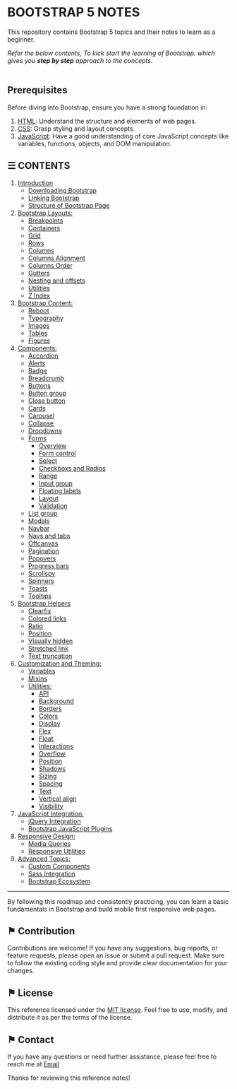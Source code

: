 # BOOTSTRAP 5 NOTES

This repository contains Bootstrap 5 topics and their notes to learn as a beginner.

*Refer the below contents, To kick start the learning of Bootstrap. which gives you __step by step__ approach to the concepts.*
\
&nbsp;

## Prerequisites
Before diving into Bootstrap, ensure you have a strong foundation in:
1. [HTML](https://github.com/ag-sanjjeev/HTML-Notes): Understand the structure and elements of web pages.
2. [CSS](https://github.com/ag-sanjjeev/CSS-Notes): Grasp styling and layout concepts.
3. [JavaScript](https://github.com/ag-sanjjeev/JavaScript-Notes): Have a good understanding of core JavaScript concepts like variables, functions, objects, and DOM manipulation.

## &#9776; CONTENTS 
1. [Introduction](./introduction.md)
    - [Downloading Bootstrap](./introduction.md#-downloading-bootstrap)
    - [Linking Bootstrap](./introduction.md#-linking-bootstrap)
    - [Structure of Bootstrap Page](./introduction.md#-structure-of-bootstrap-page)
2. [Bootstrap Layouts:](./docs/v5/bootstrap-layouts.md)
    - [Breakpoints](./docs/v5/bootstrap-layouts.md#-breakpoints)
    - [Containers](./docs/v5/bootstrap-layouts.md#-containers)
    - [Grid](./docs/v5/bootstrap-layouts.md#-grid)
    - [Rows](./docs/v5/bootstrap-layouts.md#-rows)
    - [Columns](./docs/v5/bootstrap-layouts.md#-columns)
    - [Columns Alignment](./docs/v5/bootstrap-layouts.md#-columns-alignment)
    - [Columns Order](./docs/v5/bootstrap-layouts.md#-columns-order)
    - [Gutters](./docs/v5/bootstrap-layouts.md#-gutters)
    - [Nesting and offsets](./docs/v5/bootstrap-layouts.md#-nesting-and-offsets)
    - [Utilities](./docs/v5/bootstrap-layouts.md#-utilities)
    - [Z Index](./docs/v5/bootstrap-layouts.md#-z-index)
3. [Bootstrap Content:](./docs/v5/bootstrap-content.md)
    - [Reboot](./docs/v5/bootstrap-content.md#-reboot)
    - [Typography](./docs/v5/bootstrap-content.md#-typography)
    - [Images](./docs/v5/bootstrap-content.md#-images)
    - [Tables](./docs/v5/bootstrap-content.md#-tables)
    - [Figures](./docs/v5/bootstrap-content.md#-figures)
5. [Components:](#-components)
    - [Accordion](#-accordion)
    - [Alerts](#-alerts)
    - [Badge](#-badge)
    - [Breadcrumb](#-breadcrumb)
    - [Buttons](#-buttons)
    - [Button group](#-button-group)
    - [Close button](#-close-button)
    - [Cards](#-cards)
    - [Carousel](#-carousel)
    - [Collapse](#-collapse)
    - [Dropdowns](#-dropdowns)
    - [Forms](#-forms)
      - [Overview](#-overview)
      - [Form control](#-form-control)
      - [Select](#-select)
      - [Checkboxs and Radios](#-checkboxs-and-radios)
      - [Range](#-range)
      - [Input group](#-input-group)
      - [Floating labels](#-floating-labels)
      - [Layout](#-layout)
      - [Validation](#-validation)
    - [List group](#-list-group)
    - [Modals](#-modals)
    - [Navbar](#-navbar)
    - [Navs and tabs](#-navs-and-tabs)
    - [Offcanvas](#-offcanvas)
    - [Pagination](#-pagination)
    - [Popovers](#-popovers)
    - [Progress bars](#-progress-bars)
    - [Scrollspy](#-scrollspy)
    - [Spinners](#-spinners)
    - [Toasts](#-toasts)
    - [Tooltips](#-tooltips)
6. [Bootstrap Helpers](#-bootstrap-helpers)
    - [Clearfix](#-clearfix)
    - [Colored links](#-colored-links)
    - [Ratio](#-ratio)
    - [Position](#-position)
    - [Visually hidden](#-visually-hidden)
    - [Stretched link](#-stretched-link)
    - [Text truncation](#-text-truncation)
7. [Customization and Theming:](#-customization-and-theming)
    - [Variables](#-variables)  
    - [Mixins](#-mixins)  
    - [Utilities:](#-utilities)
      - [API](#-api)
      - [Background](#-background)
      - [Borders](#-borders)
      - [Colors](#-colors)
      - [Display](#-display)
      - [Flex](#-flex)
      - [Float](#-float)
      - [Interactions](#-interactions)
      - [Overflow](#-overflow)
      - [Position](#-position)
      - [Shadows](#-shadows)
      - [Sizing](#-sizing)
      - [Spacing](#-spacing)
      - [Text](#-text)
      - [Vertical align](#-vertical-align)
      - [Visibility](#-visibility)
8. [JavaScript Integration:](#-javascript-integration)
    - [jQuery Integration](#-jquery-integration)
    - [Bootstrap JavaScript Plugins](#-bootstrap-javascript-plugins)
9. [Responsive Design:](#-responsive-design)
    - [Media Queries](#-media-queries)  
    - [Responsive Utilities](#-responsive-utilities)
10. [Advanced Topics:](#-advanced-topics)
    - [Custom Components](#-custom-components)
    - [Sass Integration](#-sass-integration)
    - [Bootstrap Ecosystem](#-bootstrap-ecosystem)

---

By following this roadmap and consistently practicing, you can learn a basic fundamentals in Bootstrap and build mobile first responsive web pages.

## &#9873; Contribution
Contributions are welcome! If you have any suggestions, bug reports, or feature requests, please open an issue or submit a pull request. Make sure to follow the existing coding style and provide clear documentation for your changes.

## &#9873; License
This reference licensed under the [MIT license](LICENSE). Feel free to use, modify, and distribute it as per the terms of the license.

## &#9873; Contact
If you have any questions or need further assistance, please feel free to reach me at [Email](mailto:resulttext)


Thanks for reviewing this reference notes!